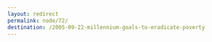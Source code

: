 ```yaml
---
layout: redirect
permalink: node/72/
destination: /2005-09-22-millennium-goals-to-eradicate-poverty
---
```

